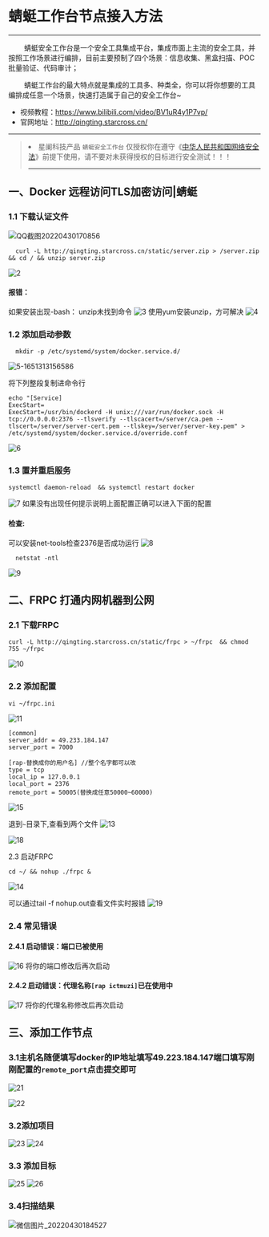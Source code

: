 # 蜻蜓工作台节点接入方法
<hr>


&nbsp;&nbsp;&nbsp;&nbsp;&nbsp;&nbsp;&nbsp;&nbsp;蜻蜓安全工作台是一个安全工具集成平台，集成市面上主流的安全工具，并按照工作场景进行编排，目前主要预制了四个场景：信息收集、黑盒扫描、POC批量验证、代码审计；

&nbsp;&nbsp;&nbsp;&nbsp;&nbsp;&nbsp;&nbsp;&nbsp;蜻蜓工作台的最大特点就是集成的工具多、种类全，你可以将你想要的工具编排成任意一个场景，快速打造属于自己的安全工作台~
- 视频教程：https://www.bilibili.com/video/BV1uR4y1P7vp/
- 官网地址：http://qingting.starcross.cn/
<hr>

><li>星阑科技产品 <code>蜻蜓安全工作台</code> 仅授权你在遵守《<a href="https://baike.baidu.com/item/%E4%B8%AD%E5%8D%8E%E4%BA%BA%E6%B0%91%E5%85%B1%E5%92%8C%E5%9B%BD%E7%BD%91%E7%BB%9C%E5%AE%89%E5%85%A8%E6%B3%95" target="_blank">中华人民共和国网络安全法</a>》前提下使用，请不要对未获得授权的目标进行安全测试！！！
><hr>


##  一、Docker 远程访问TLS加密访问|蜻蜓

###  1.1 下载认证文件
![QQ截图20220430170856](http://halo.itmuzi.cc/upload/2022/04/QQ%E6%88%AA%E5%9B%BE20220430170856.png)

```![5](http://halo.itmuzi.cc/upload/2022/04/5.png)![5-1651313145464](http://halo.itmuzi.cc/upload/2022/04/5-1651313145464.png)
  curl -L http://qingting.starcross.cn/static/server.zip > /server.zip   && cd / && unzip server.zip
```

![2](http://halo.itmuzi.cc/upload/2022/04/2.png)
#### 报错：
如果安装出现-bash： unzip未找到命令
![3](http://halo.itmuzi.cc/upload/2022/04/3.png)
使用yum安装unzip，方可解决
![4](http://halo.itmuzi.cc/upload/2022/04/4.png)

### 1.2 添加启动参数

```
  mkdir -p /etc/systemd/system/docker.service.d/
```
![5-1651313156586](http://halo.itmuzi.cc/upload/2022/04/5-1651313156586.png)

将下列整段复制进命令行
```
echo "[Service]
ExecStart=
ExecStart=/usr/bin/dockerd -H unix:///var/run/docker.sock -H tcp://0.0.0.0:2376 --tlsverify --tlscacert=/server/ca.pem --tlscert=/server/server-cert.pem --tlskey=/server/server-key.pem" > /etc/systemd/system/docker.service.d/override.conf
```
![6](http://halo.itmuzi.cc/upload/2022/04/6.png)

### 1.3 置并重启服务
  ```
  systemctl daemon-reload  && systemctl restart docker
  ```
![7](http://halo.itmuzi.cc/upload/2022/04/7.png)
如果没有出现任何提示说明上面配置正确可以进入下面的配置
#### 检查:
可以安装net-tools检查2376是否成功运行
![8](http://halo.itmuzi.cc/upload/2022/04/8.png)
```
  netstat -ntl
```
![9](http://halo.itmuzi.cc/upload/2022/04/9.png)

## 二、FRPC 打通内网机器到公网
### 2.1 下载FRPC
```
curl -L http://qingting.starcross.cn/static/frpc > ~/frpc  && chmod 755 ~/frpc
```
![10](http://halo.itmuzi.cc/upload/2022/04/10.png)

### 2.2 添加配置
```
vi ~/frpc.ini
```
![11](http://halo.itmuzi.cc/upload/2022/04/11.png)
```
[common]
server_addr = 49.233.184.147
server_port = 7000

[rap-替换成你的用户名] //整个名字都可以改
type = tcp
local_ip = 127.0.0.1
local_port = 2376
remote_port = 50005(替换成任意50000~60000)
```
![15](http://halo.itmuzi.cc/upload/2022/04/15.png)

退到`~`目录下,查看到两个文件
![13](http://halo.itmuzi.cc/upload/2022/04/13.png)

![18](http://halo.itmuzi.cc/upload/2022/04/18.png)

2.3 启动FRPC
```
cd ~/ && nohup ./frpc &
```

![14](http://halo.itmuzi.cc/upload/2022/04/14.png)

可以通过tail -f nohup.out查看文件实时报错
![19](http://halo.itmuzi.cc/upload/2022/04/19.png)

### 2.4 常见错误
#### 2.4.1 启动错误：端口已被使用
![16](http://halo.itmuzi.cc/upload/2022/04/16.png)
将你的端口修改后再次启动

#### 2.4.2 启动错误：代理名称`[rap ictmuzi]`已在使用中
![17](http://halo.itmuzi.cc/upload/2022/04/17.png)
将你的代理名称修改后再次启动


##  三、添加工作节点
### 3.1主机名随便填写docker的IP地址填写49.223.184.147端口填写刚刚配置的`remote_port`点击提交即可
![21](http://halo.itmuzi.cc/upload/2022/04/21.png)

![22](http://halo.itmuzi.cc/upload/2022/04/22.png)
### 3.2添加项目
![23](http://halo.itmuzi.cc/upload/2022/04/23.png)
![24](http://halo.itmuzi.cc/upload/2022/04/24.png)
### 3.3 添加目标
![25](http://halo.itmuzi.cc/upload/2022/04/25.png)
![26](http://halo.itmuzi.cc/upload/2022/04/26.png)
### 3.4扫描结果
![微信图片_20220430184527](http://halo.itmuzi.cc/upload/2022/04/%E5%BE%AE%E4%BF%A1%E5%9B%BE%E7%89%87_20220430184527.jpg)

 